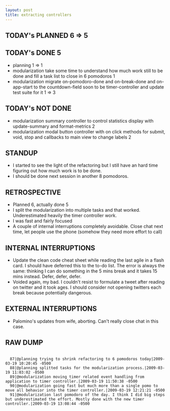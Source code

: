 ```yaml
---
layout: post
title: extracting controllers
---
```


TODAY's PLANNED 6 => 5
-----------------

TODAY's DONE 5
------------
* planning 1 => 1
* modularization take some time to understand how much work still to be done and fill a task list to close in 6 pomodoros 1
* modularization migrate on-pomodoro-done and on-break-done and on-app-start to the countdown-field soon to be timer-controller and update test suite for it 1 => 3

TODAY's NOT DONE
----------------
* modularization summary controller to control statistics display with update-summary and format-metrics 2
* modularization modal button controller with on click methods for submit, void, stop and callbacks to main view to change labels 2

STANDUP
-------
* I started to see the light of the refactoring but I still have an hard time figuring out how much work is to be done.
* I should be done next session in another 8 pomodoros.

RETROSPECTIVE
-------------
* Planned 6, actually done 5
* I split the modularization into multiple tasks and that worked. Underestimated heavily the timer controller work.
* I was fast and fairly focused
* A couple of internal interruptions completely avoidable. Close chat next time, let people use the phone (somehow they need more effort to call)

INTERNAL INTERRUPTIONS
----------------------
* Update the clean code cheat sheet while reading the last agile in a flash card. I should have deferred this to the to-do list. The error is always the same: thinking I can do something in the 5 mins break and it takes 15 mins instead. Defer, defer, defer.
* Voided again, my bad. I couldn't resist to formulate a tweet after reading on twitter and it took ages. I should consider not opening twitters each break because potentially dangerous.

EXTERNAL INTERRUPTIONS
----------------------
* Palomino's updates from wife, aborting. Can't really close chat in this case.

RAW DUMP
--------
<pre><code>
  87|@planning trying to shrink refactoring to 6 pomodoros today|2009-03-19 10:20:45 -0500
  88|@planning splitted tasks for the modularization process.|2009-03-19 11:03:02 -0500
  89|@modularization moving timer related event handling from application to timer controller.|2009-03-19 11:50:38 -0500
  90|@modularization going fast but much more than a single pomo to move all behavior into the timer controller.|2009-03-19 12:21:21 -0500
  91|@modularization last pomodoro of the day. I think I did big steps but underestimated the effort. Mostly done with the new timer controller.|2009-03-19 13:08:44 -0500
</code></pre>